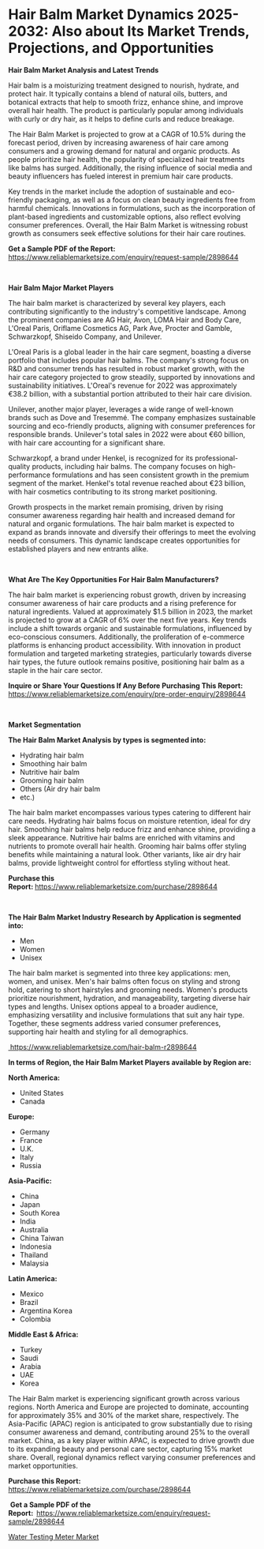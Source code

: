 <p><h1>Hair Balm Market Dynamics 2025-2032: Also about Its Market Trends, Projections, and Opportunities</h1></p><p><strong>Hair Balm Market Analysis and Latest Trends</strong></p>
<p><p>Hair balm is a moisturizing treatment designed to nourish, hydrate, and protect hair. It typically contains a blend of natural oils, butters, and botanical extracts that help to smooth frizz, enhance shine, and improve overall hair health. The product is particularly popular among individuals with curly or dry hair, as it helps to define curls and reduce breakage.</p><p>The Hair Balm Market is projected to grow at a CAGR of 10.5% during the forecast period, driven by increasing awareness of hair care among consumers and a growing demand for natural and organic products. As people prioritize hair health, the popularity of specialized hair treatments like balms has surged. Additionally, the rising influence of social media and beauty influencers has fueled interest in premium hair care products.</p><p>Key trends in the market include the adoption of sustainable and eco-friendly packaging, as well as a focus on clean beauty ingredients free from harmful chemicals. Innovations in formulations, such as the incorporation of plant-based ingredients and customizable options, also reflect evolving consumer preferences. Overall, the Hair Balm Market is witnessing robust growth as consumers seek effective solutions for their hair care routines.</p></p>
<p><strong>Get a Sample PDF of the Report:&nbsp;</strong> <a href="https://www.reliablemarketsize.com/enquiry/request-sample/2898644?utm_campaign=2457&utm_medium=2&utm_source=Github&utm_content=ia&utm_term=15032025&utm_id=hair-balm">https://www.reliablemarketsize.com/enquiry/request-sample/2898644</a></p>
<p>&nbsp;</p>
<p><strong>Hair Balm Major Market Players</strong></p>
<p><p>The hair balm market is characterized by several key players, each contributing significantly to the industry's competitive landscape. Among the prominent companies are AG Hair, Avon, LOMA Hair and Body Care, L'Oreal Paris, Oriflame Cosmetics AG, Park Ave, Procter and Gamble, Schwarzkopf, Shiseido Company, and Unilever.</p><p>L'Oreal Paris is a global leader in the hair care segment, boasting a diverse portfolio that includes popular hair balms. The company's strong focus on R&D and consumer trends has resulted in robust market growth, with the hair care category projected to grow steadily, supported by innovations and sustainability initiatives. L'Oreal's revenue for 2022 was approximately €38.2 billion, with a substantial portion attributed to their hair care division.</p><p>Unilever, another major player, leverages a wide range of well-known brands such as Dove and Tresemmé. The company emphasizes sustainable sourcing and eco-friendly products, aligning with consumer preferences for responsible brands. Unilever's total sales in 2022 were about €60 billion, with hair care accounting for a significant share.</p><p>Schwarzkopf, a brand under Henkel, is recognized for its professional-quality products, including hair balms. The company focuses on high-performance formulations and has seen consistent growth in the premium segment of the market. Henkel's total revenue reached about €23 billion, with hair cosmetics contributing to its strong market positioning.</p><p>Growth prospects in the market remain promising, driven by rising consumer awareness regarding hair health and increased demand for natural and organic formulations. The hair balm market is expected to expand as brands innovate and diversify their offerings to meet the evolving needs of consumers. This dynamic landscape creates opportunities for established players and new entrants alike.</p></p>
<p>&nbsp;</p>
<p><strong>What Are The Key Opportunities For Hair Balm Manufacturers?</strong></p>
<p><p>The hair balm market is experiencing robust growth, driven by increasing consumer awareness of hair care products and a rising preference for natural ingredients. Valued at approximately $1.5 billion in 2023, the market is projected to grow at a CAGR of 6% over the next five years. Key trends include a shift towards organic and sustainable formulations, influenced by eco-conscious consumers. Additionally, the proliferation of e-commerce platforms is enhancing product accessibility. With innovation in product formulation and targeted marketing strategies, particularly towards diverse hair types, the future outlook remains positive, positioning hair balm as a staple in the hair care sector.</p></p>
<p><strong>Inquire or Share Your Questions If Any Before Purchasing This Report:</strong> <a href="https://www.reliablemarketsize.com/enquiry/pre-order-enquiry/2898644?utm_campaign=2457&utm_medium=2&utm_source=Github&utm_content=ia&utm_term=15032025&utm_id=hair-balm">https://www.reliablemarketsize.com/enquiry/pre-order-enquiry/2898644</a></p>
<p>&nbsp;</p>
<p><strong>Market Segmentation</strong></p>
<p><strong>The Hair Balm Market Analysis by types is segmented into:</strong></p>
<p><ul><li>Hydrating hair balm</li><li>Smoothing hair balm</li><li>Nutritive hair balm</li><li>Grooming hair balm</li><li>Others (Air dry hair balm</li><li>etc.)</li></ul></p>
<p><p>The hair balm market encompasses various types catering to different hair care needs. Hydrating hair balms focus on moisture retention, ideal for dry hair. Smoothing hair balms help reduce frizz and enhance shine, providing a sleek appearance. Nutritive hair balms are enriched with vitamins and nutrients to promote overall hair health. Grooming hair balms offer styling benefits while maintaining a natural look. Other variants, like air dry hair balms, provide lightweight control for effortless styling without heat.</p></p>
<p><strong>Purchase this Report:&nbsp;</strong><a href="https://www.reliablemarketsize.com/purchase/2898644?utm_campaign=2457&utm_medium=2&utm_source=Github&utm_content=ia&utm_term=15032025&utm_id=hair-balm">https://www.reliablemarketsize.com/purchase/2898644</a></p>
<p>&nbsp;</p>
<p><strong>The Hair Balm Market Industry Research by Application is segmented into:</strong></p>
<p><ul><li>Men</li><li>Women</li><li>Unisex</li></ul></p>
<p><p>The hair balm market is segmented into three key applications: men, women, and unisex. Men's hair balms often focus on styling and strong hold, catering to short hairstyles and grooming needs. Women's products prioritize nourishment, hydration, and manageability, targeting diverse hair types and lengths. Unisex options appeal to a broader audience, emphasizing versatility and inclusive formulations that suit any hair type. Together, these segments address varied consumer preferences, supporting hair health and styling for all demographics.</p></p>
<p><a href="https://www.reliablemarketsize.com/hair-balm-r2898644?utm_campaign=2457&utm_medium=2&utm_source=Github&utm_content=ia&utm_term=15032025&utm_id=hair-balm">&nbsp;https://www.reliablemarketsize.com/hair-balm-r2898644</a></p>
<p><strong>In terms of Region, the Hair Balm Market Players available by Region are:</strong></p>
<p>
    <p> <strong> North America: </strong>
        <ul>
            <li>United States</li>
            <li>Canada</li>
        </ul>
        </p> 
    <p> <strong> Europe: </strong>
        <ul>
            <li>Germany</li>
            <li>France</li>
            <li>U.K.</li>
            <li>Italy</li>
            <li>Russia</li>
        </ul>
        </p> 
    <p> <strong> Asia-Pacific: </strong>
        <ul>
            <li>China</li>
            <li>Japan</li>
            <li>South Korea</li>
            <li>India</li>
            <li>Australia</li>
            <li>China Taiwan</li>
            <li>Indonesia</li>
            <li>Thailand</li>
            <li>Malaysia</li>
        </ul>
        </p> 
    <p> <strong> Latin America: </strong>
        <ul>
            <li>Mexico</li>
            <li>Brazil</li>
            <li>Argentina Korea</li>
            <li>Colombia</li>
        </ul>
        </p> 
    <p> <strong> Middle East & Africa: </strong>
        <ul>
            <li>Turkey</li>
            <li>Saudi</li>
            <li>Arabia</li>
            <li>UAE</li>
            <li>Korea</li>
        </ul>
    </p>
    </p>
<p><p>The Hair Balm market is experiencing significant growth across various regions. North America and Europe are projected to dominate, accounting for approximately 35% and 30% of the market share, respectively. The Asia-Pacific (APAC) region is anticipated to grow substantially due to rising consumer awareness and demand, contributing around 25% to the overall market. China, as a key player within APAC, is expected to drive growth due to its expanding beauty and personal care sector, capturing 15% market share. Overall, regional dynamics reflect varying consumer preferences and market opportunities.</p></p>
<p><strong>Purchase this Report: </strong><a href="https://www.reliablemarketsize.com/purchase/2898644?utm_campaign=2457&utm_medium=2&utm_source=Github&utm_content=ia&utm_term=15032025&utm_id=hair-balm">https://www.reliablemarketsize.com/purchase/2898644</a></p>
<p>&nbsp;<strong>Get a Sample PDF of the Report:&nbsp;&nbsp;</strong><a href="https://www.reliablemarketsize.com/enquiry/request-sample/2898644?utm_campaign=2457&utm_medium=2&utm_source=Github&utm_content=ia&utm_term=15032025&utm_id=hair-balm">https://www.reliablemarketsize.com/enquiry/request-sample/2898644</a></p>
<p><strong></strong></p>
<p><p><a href="https://github.com/cheryjhonson/Market-Research-Report-List-1/blob/main/water-testing-meter-market.md?utm_campaign=2457&utm_medium=2&utm_source=Github&utm_content=ia&utm_term=15032025&utm_id=hair-balm">Water Testing Meter Market</a></p></p>